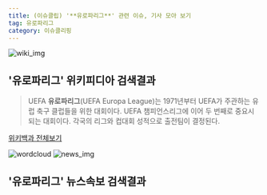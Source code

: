 ```yaml
---
title: (이슈클립) '**유로파리그**' 관련 이슈, 기사 모아 보기
tag: 유로파리그
category: 이슈클리핑
---
```

![wiki_img](https://user-images.githubusercontent.com/42597476/44503234-41136a80-a6d0-11e8-9071-6fc6418eafe4.png)
## **'**유로파리그**'** 위키피디아 검색결과
>UEFA **유로파리그**(UEFA Europa League)는 1971년부터 UEFA가 주관하는 유럽 축구 클럽들을 위한 대회이다. UEFA 챔피언스리그에 이어 두 번째로 중요시되는 대회이다. 각국의 리그와 컵대회 성적으로 출전팀이 결정된다.

<a href="https://ko.wikipedia.org/wiki/유로파리그" target="_blank">위키백과 전체보기</a>

![wordcloud](https://s3.ap-northeast-2.amazonaws.com/lyrics101-wordcloud/2018-09-21-1537467278.png)
![news_img](https://user-images.githubusercontent.com/42597476/44507050-1206f400-a6e4-11e8-8d98-7ffbfebb353f.png)
## **'**유로파리그**'** 뉴스속보 검색결과

